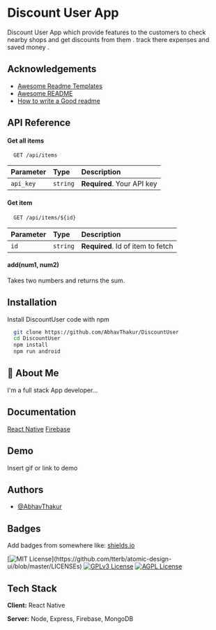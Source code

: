 # Discount User App

Discount User App which provide features to the customers to check nearby shops and get discounts from them . track there expenses and saved money .

## Acknowledgements

- [Awesome Readme Templates](https://awesomeopensource.com/project/elangosundar/awesome-README-templates)
- [Awesome README](https://github.com/matiassingers/awesome-readme)
- [How to write a Good readme](https://bulldogjob.com/news/449-how-to-write-a-good-readme-for-your-github-project)

## API Reference

#### Get all items

```http
  GET /api/items
```

| Parameter | Type     | Description                |
| :-------- | :------- | :------------------------- |
| `api_key` | `string` | **Required**. Your API key |

#### Get item

```http
  GET /api/items/${id}
```

| Parameter | Type     | Description                       |
| :-------- | :------- | :-------------------------------- |
| `id`      | `string` | **Required**. Id of item to fetch |

#### add(num1, num2)

Takes two numbers and returns the sum.

## Installation

Install DiscountUser code with npm

```bash
  git clone https://github.com/AbhavThakur/DiscountUser
  cd DiscountUser
  npm install
  npm run android
```

## 🚀 About Me

I'm a full stack App developer...

## Documentation

[React Native](https://reactnative.dev/docs/components-and-apis)
[Firebase](https://rnfirebase.io/)

## Demo

Insert gif or link to demo

## Authors

- [@AbhavThakur](https://github.com/AbhavThakur)

## Badges

Add badges from somewhere like: [shields.io](https://shields.io/)

[![MIT License](https://img.shields.io/apm/l/atomic-design-ui.svg?)](https://github.com/tterb/atomic-design-ui/blob/master/LICENSEs)
[![GPLv3 License](https://img.shields.io/badge/License-GPL%20v3-yellow.svg)](https://opensource.org/licenses/)
[![AGPL License](https://img.shields.io/badge/license-AGPL-blue.svg)](http://www.gnu.org/licenses/agpl-3.0)

## Tech Stack

**Client:** React Native

**Server:** Node, Express, Firebase, MongoDB
